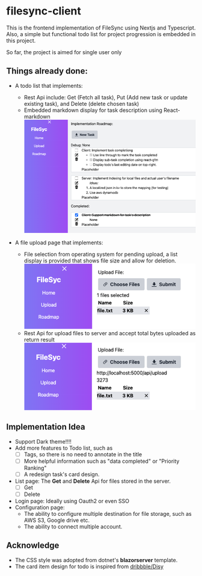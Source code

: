 # filesync-client
This is the frontend implementation of FileSync using Nextjs and Typescript. Also, a simple but functional todo list for project progression is embedded in this project. 

So far, the project is aimed for single user only

## Things already done:
- A todo list that implements:
    - Rest Api include: Get (Fetch all task), Put (Add new task or update existing task), and Delete (delete chosen task)
    - Embedded markdown display for task description using React-markdown
    ![todo display](./public/markdown/todo.png)

- A file upload page that implements:
    - File selection from operating system for pending upload, a list display is provided that shows file size and allow for deletion.
    ![File upload pending](./public/markdown/uploadBeforeSubmit.png)
    - Rest Api for upload files to server and accept total bytes uploaded as return result 
    ![File upload pending](./public/markdown/uploadAfterSubmit.png)

## Implementation Idea
- Support Dark theme!!!!
- Add more features to Todo list, such as
    - [ ] Tags, so there is no need to annotate in the title
    - [ ] More helpful information such as "data completed" or "Priority Ranking"
    - [ ] A redesign task's card design. 
- List page: The **Get** and **Delete** Api for files stored in the server.
    - [ ] Get
    - [ ] Delete
- Login page: Ideally using Oauth2 or even SSO
- Configuration page: 
    - The ability to configure multiple destination for file storage, such as AWS S3, Google drive etc.
    - The ability to connect multiple account.

## Acknowledge
- The CSS style was adopted from dotnet's **blazorserver** template.
- The card item design for todo is inspired from [dribbble/Disy]("https://dribbble.com/shots/17884346-Disy-Task-management")